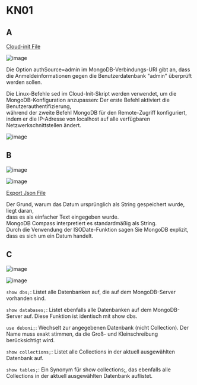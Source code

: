 # KN01

## A

[Cloud-init File](https://github.com/Noah8820/m165_2024/blob/main/KN01/cloudinit-mongodb.yaml)  
  
![image](https://github.com/Noah8820/m165_2024/assets/113603845/ccff07ed-89d3-4e46-b213-d06724326cc6)


Die Option authSource=admin im MongoDB-Verbindungs-URI gibt an, dass die Anmeldeinformationen gegen die Benutzerdatenbank "admin" überprüft werden sollen.     

  
Die Linux-Befehle sed im Cloud-Init-Skript werden verwendet, um die MongoDB-Konfiguration anzupassen: Der erste Befehl aktiviert die Benutzerauthentifizierung,  
während der zweite Befehl MongoDB für den Remote-Zugriff konfiguriert, indem er die IP-Adresse von localhost auf alle verfügbaren Netzwerkschnittstellen ändert.

![image](https://github.com/Noah8820/m165_2024/assets/113603845/c7d06ce3-2cee-4c47-8e21-ea83108d4c9f)


## B

![image](https://github.com/Noah8820/m165_2024/assets/113603845/3861c3eb-1bb2-4ff2-893e-191372afdf2d)


![image](https://github.com/Noah8820/m165_2024/assets/113603845/ff3bc1c0-4793-478c-b43c-7952bd16cb28)

[Export Json File](https://github.com/Noah8820/m165_2024/blob/main/KN01/kn01_b_export.json)

Der Grund, warum das Datum ursprünglich als String gespeichert wurde, liegt daran,    
dass es als einfacher Text eingegeben wurde.    
MongoDB Compass interpretiert es standardmäßig als String.  
Durch die Verwendung der ISODate-Funktion sagen Sie MongoDB explizit,    
dass es sich um ein Datum handelt.  

## C

![image](https://github.com/Noah8820/m165_2024/assets/113603845/e7c30b14-443d-4f08-8301-9ccf6816eb55)

![image](https://github.com/Noah8820/m165_2024/assets/113603845/02dcbbfb-3e7e-46b9-b1f7-89fc05c8d04a)

```show dbs;```: Listet alle Datenbanken auf, die auf dem MongoDB-Server vorhanden sind.

```show databases;```: Listet ebenfalls alle Datenbanken auf dem MongoDB-Server auf. Diese Funktion ist identisch mit show dbs.

```use deboni;```: Wechselt zur angegebenen Datenbank (nicht Collection). Der Name muss exakt stimmen, da die Groß- und Kleinschreibung berücksichtigt wird.

```show collections;```: Listet alle Collections in der aktuell ausgewählten Datenbank auf.

```show tables;```: Ein Synonym für show collections;, das ebenfalls alle Collections in der aktuell ausgewählten Datenbank auflistet.

